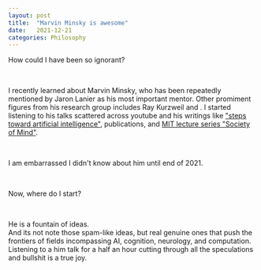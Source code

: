 ```yaml
---
layout: post
title:  "Marvin Minsky is awesome"
date:   2021-12-21
categories: Philosophy
---
```


How could I have been so ignorant?

&nbsp;

I recently learned about Marvin Minsky, who has been repeatedly mentioned by Jaron Lanier as his most important mentor. Other promiment figures from his research group includes Ray Kurzweil and . I started listening to his talks scattered across youtube and his writings like ["steps toward artificial intelligence"](https://courses.csail.mit.edu/6.803/pdf/steps.pdf), publications, and [MIT lecture series "Society of Mind"](https://ocw.mit.edu/courses/electrical-engineering-and-computer-science/6-868j-the-society-of-mind-fall-2011/). 

&nbsp;

I am embarrassed I didn't know about him until end of 2021. 

&nbsp;

Now, where do I start?

&nbsp;

He is a fountain of ideas.   
And its not note those spam-like ideas, but real genuine ones that push the frontiers of fields incompassing AI, cognition, neurology, and computation. Listening to a him talk for a half an hour cutting through all the speculations and bullshit is a true joy. 
  
&nbsp;

